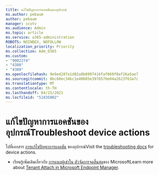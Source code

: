 ```yaml
---
title: แก้ไขปัญหาการแอคชันของอุปกรณ์
ms.author: pebaum
author: pebaum
manager: scotv
ms.audience: Admin
ms.topic: article
ms.service: o365-administration
ROBOTS: NOINDEX, NOFOLLOW
localization_priority: Priority
ms.collection: Adm_O365
ms.custom:
- "9002274"
- "4388"
- "4389"
ms.openlocfilehash: 9e9ed287e1d02a8b0997416faf069f0af26a5ae7
ms.sourcegitcommit: 8bc60ec34bc1e40685e3976576e04a2623f63a7c
ms.translationtype: MT
ms.contentlocale: th-TH
ms.lasthandoff: 04/15/2021
ms.locfileid: "51835002"
---
```

# <a name="troubleshoot-device-actions"></a><span data-ttu-id="4fd6c-102">แก้ไขปัญหาการแอคชันของอุปกรณ์</span><span class="sxs-lookup"><span data-stu-id="4fd6c-102">Troubleshoot device actions</span></span>

<span data-ttu-id="4fd6c-103">ไปที่เอกสาร [การแก้ไขปัญหาการแอคชัน](https://docs.microsoft.com/configmgr/tenant-attach/technical-reference) ของอุปกรณ์</span><span class="sxs-lookup"><span data-stu-id="4fd6c-103">Visit the [troubleshooting docs](https://docs.microsoft.com/configmgr/tenant-attach/technical-reference) for device actions.</span></span>

- <span data-ttu-id="4fd6c-104">เรียนรู้เพิ่มเติมเกี่ยวกับ [การแนบผู้เช่าใน ตัวจัดการจุดสิ้นสุด](https://docs.microsoft.com/configmgr/tenant-attach/)ของ Microsoft</span><span class="sxs-lookup"><span data-stu-id="4fd6c-104">Learn more about [Tenant Attach in Microsoft Endpoint Manager](https://docs.microsoft.com/configmgr/tenant-attach/).</span></span>
